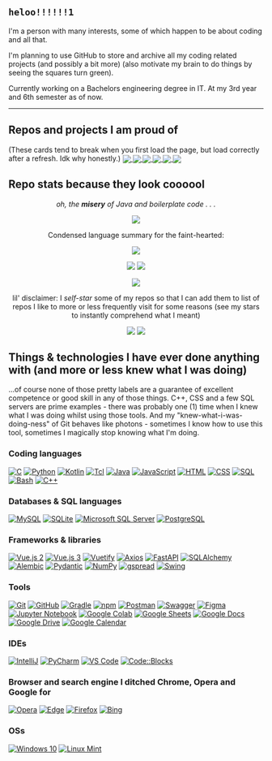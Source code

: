 ## `heloo!!!!!!1`

I'm a person with many interests, some of which happen to be about coding and all that.

I'm planning to use GitHub to store and archive all my coding related projects (and possibly a bit more) (also motivate my brain to do things by seeing the squares turn green).

Currently working on a Bachelors engineering degree in IT. At my 3rd year and 6th semester as of now.

-----

## Repos and projects I am proud of

(These cards tend to break when you first load the page, but load correctly after a refresh. Idk why honestly.)
<a href="https://github.com/PerfectMach1ne/uni-se-prj">
 <img align="center" src="https://github-readme-stats-62bz0xsm9-perfectmach1ne.vercel.app/api/pin/?username=PerfectMach1ne&repo=uni-se-prj&theme=aura" />
</a>
<a href="https://github.com/PerfectMach1ne/nw4-twt-archivist">
 <img align="center" src="https://github-readme-stats-62bz0xsm9-perfectmach1ne.vercel.app/api/pin/?username=PerfectMach1ne&repo=nw4-twt-archivist&theme=maroongold" />
</a>
<a href="https://github.com/PerfectMach1ne/course-fastapi">
 <img align="center" src="https://github-readme-stats-62bz0xsm9-perfectmach1ne.vercel.app/api/pin/?username=PerfectMach1ne&repo=course-fastapi&theme=chartreuse-dark" />
</a>
<a href="https://github.com/PerfectMach1ne/med-sheet">
 <img align="center" src="https://github-readme-stats-62bz0xsm9-perfectmach1ne.vercel.app/api/pin/?username=PerfectMach1ne&repo=med-sheet&theme=maroongold" />
</a>
<a href="https://github.com/PerfectMach1ne/uni-frontend-vuejs">
 <img align="center" src="https://github-readme-stats-62bz0xsm9-perfectmach1ne.vercel.app/api/pin/?username=PerfectMach1ne&repo=uni-frontend-vuejs&theme=aura" />
</a>
<a href="https://github.com/PerfectMach1ne/uni-javacalendar">
 <img align="center" src="https://github-readme-stats-62bz0xsm9-perfectmach1ne.vercel.app/api/pin/?username=PerfectMach1ne&repo=uni-javacalendar&theme=aura" />
</a>

## Repo stats because they look coooool
<!-- <div align="center">
	<a href="https://github.com/sindresorhus/css-in-readme-like-wat/blame/main/header.svg">
		<img src="languages.svg" alt="Click to see the source">
	</a>
</div> -->

<div align="center">
 <div>
   <p><em>oh, the <strong>misery</strong> of Java and boilerplate code . . .</em></p>
   <img src="https://github-readme-stats-f9jowu2ic-perfectmach1ne.vercel.app/api/top-langs/?username=PerfectMach1ne&layout=compact&theme=gradient&bg_color=90,AA8ED6,5EAEEC&text_color=FFFFFF&title_color=FFFFFF&langs_count=20&hide=jupyter%20notebook">
 </div>
 <div>
  <p>Condensed language summary for the faint-hearted:</p>
  <img src="https://github-readme-stats-f9jowu2ic-perfectmach1ne.vercel.app/api/top-langs/?username=PerfectMach1ne&layout=compact&theme=gradient&bg_color=90,AA8ED6,5EAEEC&text_color=FFFFFF&title_color=FFFFFF&langs_count=10&hide=jupyter%20notebook">
 </div>
</div>


<p align="center">
  <img src="http://github-profile-summary-cards.vercel.app/api/cards/repos-per-language?username=PerfectMach1ne&theme=github_dark">
  <img src="http://github-profile-summary-cards.vercel.app/api/cards/most-commit-language?username=PerfectMach1ne&theme=github_dark">
</p>
<p align="center">
  <img src="http://github-profile-summary-cards.vercel.app/api/cards/profile-details?username=PerfectMach1ne&theme=tokyonight">
</p>
<p align="center">lil' disclaimer: I <em>self-star</em> some of my repos so that I can add them to list of repos I like to more or less frequently visit for some reasons (see my stars to instantly comprehend what I meant)</p>
<p align="center">
  <img src="http://github-profile-summary-cards.vercel.app/api/cards/stats?username=PerfectMach1ne&theme=tokyonight">
  <img src="http://github-profile-summary-cards.vercel.app/api/cards/productive-time?username=PerfectMach1ne&theme=tokyonight&utcOffset=1">
</p>

## Things & technologies I have ever done anything with (and more or less knew what I was doing)

...of course none of those pretty labels are a guarantee of excellent competence or good skill in any of those things. C++, CSS and a few SQL servers are prime examples - there was probably one (1) time when I knew what I was doing whilst using those tools. And my "knew-what-i-was-doing-ness" of Git behaves like photons - sometimes I know how to use this tool, sometimes I magically stop knowing what I'm doing.

### Coding languages

[![C](https://img.shields.io/badge/-C-%23A8B9CC?style=for-the-badge&logo=c&logoColor=white)](https://en.cppreference.com/w/c)
[![Python](https://img.shields.io/badge/-Python-%233776AB?style=for-the-badge&logo=python&logoColor=white)](https://www.python.org/)
[![Kotlin](https://img.shields.io/badge/-Kotlin-%23A97BFF?style=for-the-badge&logo=kotlin&logoColor=white)](https://kotlinlang.org/)
[![Tcl](https://img.shields.io/badge/-Tcl-%23E4CC98?style=for-the-badge&logo=tcl&logoColor=white)](https://wiki.tcl-lang.org/)
[![Java](https://img.shields.io/badge/-Java-%23ED8B00?style=for-the-badge&logo=java&logoColor=white)](https://www.java.com/)
[![JavaScript](https://img.shields.io/badge/-JavaScript-%23F7DF1E?style=for-the-badge&logo=javascript&logoColor=black)](https://www.javascript.com/)
[![HTML](https://img.shields.io/badge/-HTML-%23E34F26?style=for-the-badge&logo=html5&logoColor=white)](https://html.spec.whatwg.org/)
[![CSS](https://img.shields.io/badge/-CSS-%23563D7C?style=for-the-badge&logo=css3&logoColor=white)](https://www.w3.org/Style/CSS/Overview.en.html)
[![SQL](https://img.shields.io/badge/-SQL%20-%234479A1?style=for-the-badge&logo=postgresql&logoColor=white)](https://www.w3schools.com/sql/)
[![Bash](https://img.shields.io/badge/-Bash-%234EAA25?style=for-the-badge&logo=gnu%20bash&logoColor=white)](https://www.gnu.org/software/bash/)
[![C++](https://img.shields.io/badge/-C%2B%2B-%2300599C?style=for-the-badge&logo=c%2B%2B&logoColor=white)](https://isocpp.org/)

### Databases & SQL languages

[![MySQL](https://img.shields.io/badge/-MySQL%20-%234479A1?style=for-the-badge&logo=mysql&logoColor=white)](https://www.mysql.com/)
[![SQLite](https://img.shields.io/badge/-SQLite-%23003B57?style=for-the-badge&logo=sqlite&logoColor=white)](https://www.sqlite.org/index.html)
[![Microsoft SQL Server](https://img.shields.io/badge/-MS%20SQL%20Server-%23CC2927?style=for-the-badge&logo=microsoft-sql-server&logoColor=white)](https://www.microsoft.com/en-us/sql-server/)
[![PostgreSQL](https://img.shields.io/badge/-PostgreSQL-%234169E1?style=for-the-badge&logo=postgresql&logoColor=white)](https://www.postgresql.org/)

### Frameworks & libraries

[![Vue.js 2](https://img.shields.io/badge/-Vue.js%202-%234FC08D?style=for-the-badge&logo=vue.js&logoColor=white)](https://v2.vuejs.org/)
[![Vue.js 3](https://img.shields.io/badge/-Vue.js%203-%2335495E?style=for-the-badge&logo=vue.js&logoColor=white)](https://vuejs.org/guide/introduction.html)
[![Vuetify](https://img.shields.io/badge/-Vuetify-%231867C0?style=for-the-badge&logo=vuetify&logoColor=white)](https://vuetifyjs.com/en/)
[![Axios](https://img.shields.io/badge/-Axios-%235A29E4?style=for-the-badge&logo=axios&logoColor=white)](https://axios-http.com/)
[![FastAPI](https://img.shields.io/badge/-FastAPI-%23009688?style=for-the-badge&logo=fastapi&logoColor=white)](https://fastapi.tiangolo.com/)
[![SQLAlchemy](https://img.shields.io/badge/-SQLAlchemy-%23D71F00?style=for-the-badge&logo=sqlalchemy&logoColor=white)](https://www.sqlalchemy.org/)
[![Alembic](https://img.shields.io/badge/-Alembic-%23699F28?style=for-the-badge&logo=alembic&logoColor=white)](https://alembic.sqlalchemy.org/en/latest/)
[![Pydantic](https://img.shields.io/badge/-Pydantic-%23CE3B6C?style=for-the-badge&logo=pydantic&logoColor=white)](https://docs.pydantic.dev/)
[![NumPy](https://img.shields.io/badge/-NumPy-%23013243?style=for-the-badge&logo=numpy&logoColor=white)](https://numpy.org/)
[![gspread](https://img.shields.io/badge/-gspread-%2334A853?style=for-the-badge&logo=google-sheets&logoColor=white)](https://docs.gspread.org/en/latest/)
[![Swing](https://img.shields.io/badge/-Swing-%23467899?style=for-the-badge&logo=swing&logoColor=white)](https://docs.oracle.com/javase/tutorial/uiswing/start/index.html)

### Tools

[![Git](https://img.shields.io/badge/-Git-%23F05032?style=for-the-badge&logo=git&logoColor=white)](https://git-scm.com/)
[![GitHub](https://img.shields.io/badge/-GitHub-%23121011?style=for-the-badge&logo=github&logoColor=white)](https://github.com)
[![Gradle](https://img.shields.io/badge/-Gradle-%2302303A?style=for-the-badge&logo=gradle&logoColor=white)](https://gradle.org/)
[![npm](https://img.shields.io/badge/-npm-%23CB3837?style=for-the-badge&logo=npm&logoColor=white)](https://www.npmjs.com/)
[![Postman](https://img.shields.io/badge/-Postman-%23FF6C37?style=for-the-badge&logo=postman&logoColor=white)](https://www.postman.com/)
[![Swagger](https://img.shields.io/badge/-Swagger-%2385EA2D?style=for-the-badge&logo=swagger&logoColor=white)](https://swagger.io/)
[![Figma](https://img.shields.io/badge/-Figma-%23F24E1E?style=for-the-badge&logo=figma&logoColor=white)](https://www.figma.com/)
[![Jupyter Notebook](https://img.shields.io/badge/-Jupyter%20Notebook-%23F37626?style=for-the-badge&logo=jupyter&logoColor=white)](https://jupyter.org/)
[![Google Colab](https://img.shields.io/badge/-Google%20Colab-%23F9AB00?style=for-the-badge&logo=google-colab&logoColor=white)](https://colab.research.google.com/)
[![Google Sheets](https://img.shields.io/badge/-Google%20Sheets-%2334A853?style=for-the-badge&logo=google-sheets&logoColor=white)](https://www.google.com/sheets/about/)
[![Google Docs](https://img.shields.io/badge/-Google%20Docs-%234285F4?style=for-the-badge&logo=google-docs&logoColor=white)](https://www.google.com/docs/about/)
[![Google Drive](https://img.shields.io/badge/-Google%20Drive-%234285F4?style=for-the-badge&logo=google-drive&logoColor=white)](https://www.google.com/drive/)
[![Google Calendar](https://img.shields.io/badge/-Google%20Calendar-%234285F4?style=for-the-badge&logo=google-calendar&logoColor=white)](https://workspace.google.com/products/calendar/)

### IDEs

[![IntelliJ](https://img.shields.io/badge/-IntelliJ%20IDEA-%23000000?style=for-the-badge&logo=intellij-idea&logoColor=white)](https://www.jetbrains.com/idea/)
[![PyCharm](https://img.shields.io/badge/-PyCharm-%23000000?style=for-the-badge&logo=pycharm&logoColor=white)](https://www.jetbrains.com/pycharm/)
[![VS Code](https://img.shields.io/badge/-VS%20Code-%23007ACC?style=for-the-badge&logo=visual%20studio%20code&logoColor=white)](https://code.visualstudio.com/)
[![Code::Blocks](https://img.shields.io/badge/-Code::Blocks-%23FFFFFF?style=for-the-badge&logo=&logoColor=white)](http://www.codeblocks.org/)

### Browser and search engine I ditched Chrome, Opera and Google for
[![Opera](https://img.shields.io/badge/-Opera-%23FF1B2D?style=for-the-badge&logo=opera&logoColor=white)](https://www.opera.com)
[![Edge](https://img.shields.io/badge/-Edge-%230078D7?style=for-the-badge&logo=microsoft-edge&logoColor=white)](https://www.microsoft.com/en-us/edge?form=MA13FJ&exp=e00)
[![Firefox](https://img.shields.io/badge/-Firefox-%23FF7139?style=for-the-badge&logo=firefox-browser&logoColor=white)](https://www.mozilla.org/pl/firefox/new/)
[![Bing](https://img.shields.io/badge/-Bing-%23258FFA?style=for-the-badge&logo=microsoft-bing&logoColor=white)](https://www.bing.com/)

### OSs

[![Windows 10](https://img.shields.io/badge/-Windows%2010-%230078D6?style=for-the-badge&logo=windows&logoColor=white)](https://www.microsoft.com/en-us/windows)
[![Linux Mint](https://img.shields.io/badge/-Linux%20Mint-%2387CF3E?style=for-the-badge&logo=linux-mint&logoColor=white)](https://linuxmint.com/)
